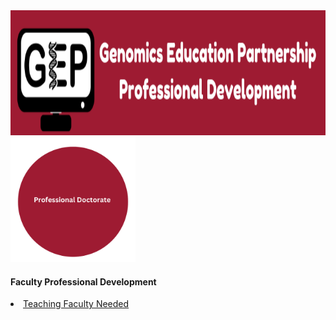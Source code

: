 <img src="docs/Genomics Education Partnership.png" width="1000" height="200">
 

 <div id="wrapper">

<img src="docs/phd" width="200" height="200">

#### Faculty Professional Development
<li class="masthead__menu-item">
  <a href="https://cresylviolet.github.io/pages/alleninstitute.html">Teaching Faculty Needed</a>
</li>
